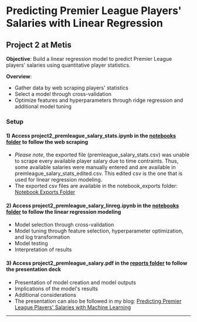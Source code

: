 # Predicting Premier League Players' Salaries with Linear Regression

## Project 2 at Metis

**Objective**: Build a linear regression model to predict Premier League players' salaries using quantitative player statistics.

**Overview**:

- Gather data by web scraping players' statistics
- Select a model through cross-validation
- Optimize features and hyperparameters through ridge regression and additional model tuning

### Setup

#### 1) Access project2_premleague_salary_stats.ipynb in the <a href="https://github.com/eunchanity/davids_repo/tree/master/projects/project2_premierleague_salary/notebooks" target="_blank">notebooks folder</a> to follow the web scraping

- _Please note_, the exported file (premleague_salary_stats.csv) was unable to scrape every available player salary due to time contraints. Thus, some available salaries were manually entered and are available in premleague_salary_stats_edited.csv. This edited csv is the one that is used for linear regression modeling.
- The exported csv files are available in the notebook_exports folder:
  <a href="https://github.com/eunchanity/davids_repo/tree/master/projects/project2_premierleague_salary/notebooks/notebook_exports" target="_blank">Notebook Exports Folder</a><br/>

#### 2) Access project2_premleague_salary_linreg.ipynb in the <a href="https://github.com/eunchanity/davids_repo/tree/master/projects/project2_premierleague_salary/notebooks" target="_blank">notebooks folder</a> to follow the linear regression modeling

- Model selection through cross-validation
- Model tuning through feature selection, hyperparameter optimization, and log transformation
- Model testing
- Interpretation of results

#### 3) Access project2_premleague_salary.pdf in the <a href="https://github.com/eunchanity/davids_repo/tree/master/projects/project2_premierleague_salary/reports" target="_blank">reports folder</a> to follow the presentation deck

- Presentation of model creation and model outputs
- Implications of the model's results
- Additional considerations
- The presentation can also be followed in my blog: <a href="https://eunchanity.github.io/Premier-League-Salary/" target="_blank">Predicting Premier League Players' Salaries with Machine Learning</a><br/>

---
